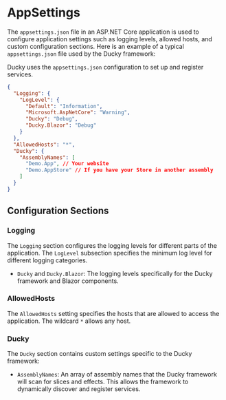 # AppSettings

The `appsettings.json` file in an ASP.NET Core application is used to configure application settings such as logging levels, allowed hosts, and custom configuration sections. Here is an example of a typical `appsettings.json` file used by the Ducky framework:

Ducky uses the `appsettings.json` configuration to set up and register services.

```json
{
  "Logging": {
    "LogLevel": {
      "Default": "Information",
      "Microsoft.AspNetCore": "Warning",
      "Ducky": "Debug",
      "Ducky.Blazor": "Debug"
    }
  },
  "AllowedHosts": "*",
  "Ducky": {
    "AssemblyNames": [
      "Demo.App", // Your website
      "Demo.AppStore" // If you have your Store in another assembly
    ]
  }
}
```

## Configuration Sections

### Logging

The `Logging` section configures the logging levels for different parts of the application. The `LogLevel` subsection specifies the minimum log level for different logging categories.

- `Ducky` and `Ducky.Blazor`: The logging levels specifically for the Ducky framework and Blazor components.

### AllowedHosts

The `AllowedHosts` setting specifies the hosts that are allowed to access the application. The wildcard `*` allows any host.

### Ducky

The `Ducky` section contains custom settings specific to the Ducky framework:

- `AssemblyNames`: An array of assembly names that the Ducky framework will scan for slices and effects. This allows the framework to dynamically discover and register services.
